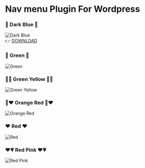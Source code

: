 # Nav menu Plugin For Wordpress
### :blue_heart: Dark Blue :blue_heart:	
![Dark Blue](https://i.imgur.com/wy8V36N.png)\
:point_right:	 [DOWNLOAD](https://raw.githubusercontent.com/tardev35/Navmenu-Plugin/refs/heads/main/nav-menu-darkblue.rar)
### :green_heart:	Green :green_heart:	
![Green](https://i.imgur.com/aKwtTiq.png)

### :yellow_heart::green_heart:	Green Yellow :yellow_heart::green_heart:	
![Green Yellow](https://i.imgur.com/N4Falna.png)

### :orange_heart::heart:	Orange Red :orange_heart::heart:
![Orange Red](https://i.imgur.com/nxRwnGm.png)

### :heart:	Red :heart:	
![Red](https://i.imgur.com/GiPfDpq.png)

### :heart::heartpulse: Red Pink :heart::heartpulse:
![Red Pink](https://i.imgur.com/nhkHCCK.png)

